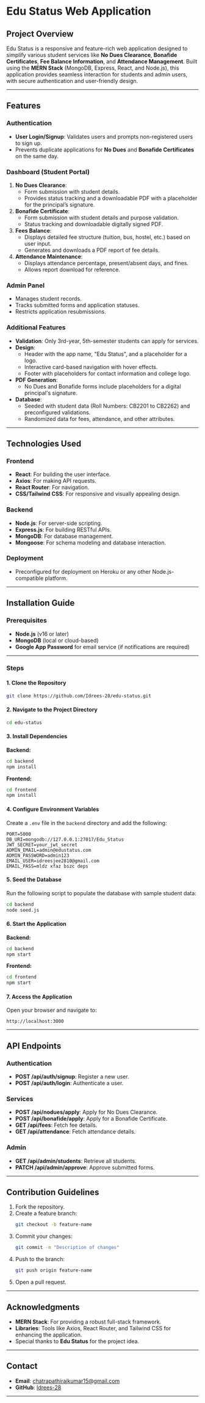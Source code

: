 
# Edu Status Web Application

## Project Overview
Edu Status is a responsive and feature-rich web application designed to simplify various student services like **No Dues Clearance**, **Bonafide Certificates**, **Fee Balance Information**, and **Attendance Management**. Built using the **MERN Stack** (MongoDB, Express, React, and Node.js), this application provides seamless interaction for students and admin users, with secure authentication and user-friendly design.

---

## Features

### Authentication
- **User Login/Signup**: Validates users and prompts non-registered users to sign up.
- Prevents duplicate applications for **No Dues** and **Bonafide Certificates** on the same day.

### Dashboard (Student Portal)
1. **No Dues Clearance**:
   - Form submission with student details.
   - Provides status tracking and a downloadable PDF with a placeholder for the principal’s signature.
2. **Bonafide Certificate**:
   - Form submission with student details and purpose validation.
   - Status tracking and downloadable digitally signed PDF.
3. **Fees Balance**:
   - Displays detailed fee structure (tuition, bus, hostel, etc.) based on user input.
   - Generates and downloads a PDF report of fee details.
4. **Attendance Maintenance**:
   - Displays attendance percentage, present/absent days, and fines.
   - Allows report download for reference.

### Admin Panel
- Manages student records.
- Tracks submitted forms and application statuses.
- Restricts application resubmissions.

### Additional Features
- **Validation**: Only 3rd-year, 5th-semester students can apply for services.
- **Design**:
  - Header with the app name, "Edu Status", and a placeholder for a logo.
  - Interactive card-based navigation with hover effects.
  - Footer with placeholders for contact information and college logo.
- **PDF Generation**:
  - No Dues and Bonafide forms include placeholders for a digital principal's signature.
- **Database**:
  - Seeded with student data (Roll Numbers: CB2201 to CB2262) and preconfigured validations.
  - Randomized data for fees, attendance, and other attributes.

---

## Technologies Used

### Frontend
- **React**: For building the user interface.
- **Axios**: For making API requests.
- **React Router**: For navigation.
- **CSS/Tailwind CSS**: For responsive and visually appealing design.

### Backend
- **Node.js**: For server-side scripting.
- **Express.js**: For building RESTful APIs.
- **MongoDB**: For database management.
- **Mongoose**: For schema modeling and database interaction.

### Deployment
- Preconfigured for deployment on Heroku or any other Node.js-compatible platform.

---

## Installation Guide

### Prerequisites
- **Node.js** (v16 or later)
- **MongoDB** (local or cloud-based)
- **Google App Password** for email service (if notifications are required)

---

### Steps

#### 1. Clone the Repository
```bash
git clone https://github.com/Idrees-28/edu-status.git
```

#### 2. Navigate to the Project Directory
```bash
cd edu-status
```

#### 3. Install Dependencies

**Backend:**
```bash
cd backend
npm install
```

**Frontend:**
```bash
cd frontend
npm install
```

#### 4. Configure Environment Variables

Create a `.env` file in the `backend` directory and add the following:

```env
PORT=5000
DB_URI=mongodb://127.0.0.1:27017/Edu_Status
JWT_SECRET=your_jwt_secret
ADMIN_EMAIL=admin@edustatus.com
ADMIN_PASSWORD=admin123
EMAIL_USER=idreesjee2810@gmail.com
EMAIL_PASS=mldz xfaz bszc deps
```

#### 5. Seed the Database
Run the following script to populate the database with sample student data:
```bash
cd backend
node seed.js
```

#### 6. Start the Application

**Backend:**
```bash
cd backend
npm start
```

**Frontend:**
```bash
cd frontend
npm start
```

#### 7. Access the Application
Open your browser and navigate to:
```
http://localhost:3000
```

---

## API Endpoints

### Authentication
- **POST /api/auth/signup**: Register a new user.
- **POST /api/auth/login**: Authenticate a user.

### Services
- **POST /api/nodues/apply**: Apply for No Dues Clearance.
- **POST /api/bonafide/apply**: Apply for a Bonafide Certificate.
- **GET /api/fees**: Fetch fee details.
- **GET /api/attendance**: Fetch attendance details.

### Admin
- **GET /api/admin/students**: Retrieve all students.
- **PATCH /api/admin/approve**: Approve submitted forms.

---

## Contribution Guidelines
1. Fork the repository.
2. Create a feature branch:
   ```bash
   git checkout -b feature-name
   ```
3. Commit your changes:
   ```bash
   git commit -m "Description of changes"
   ```
4. Push to the branch:
   ```bash
   git push origin feature-name
   ```
5. Open a pull request.

---

## Acknowledgments
- **MERN Stack**: For providing a robust full-stack framework.
- **Libraries**: Tools like Axios, React Router, and Tailwind CSS for enhancing the application.
- Special thanks to **Edu Status** for the project idea.

---

## Contact
- **Email**: chatrapathirajkumar15@gmail.com
- **GitHub**: [Idrees-28](https://github.com/Chatrapathi-2005)

---
